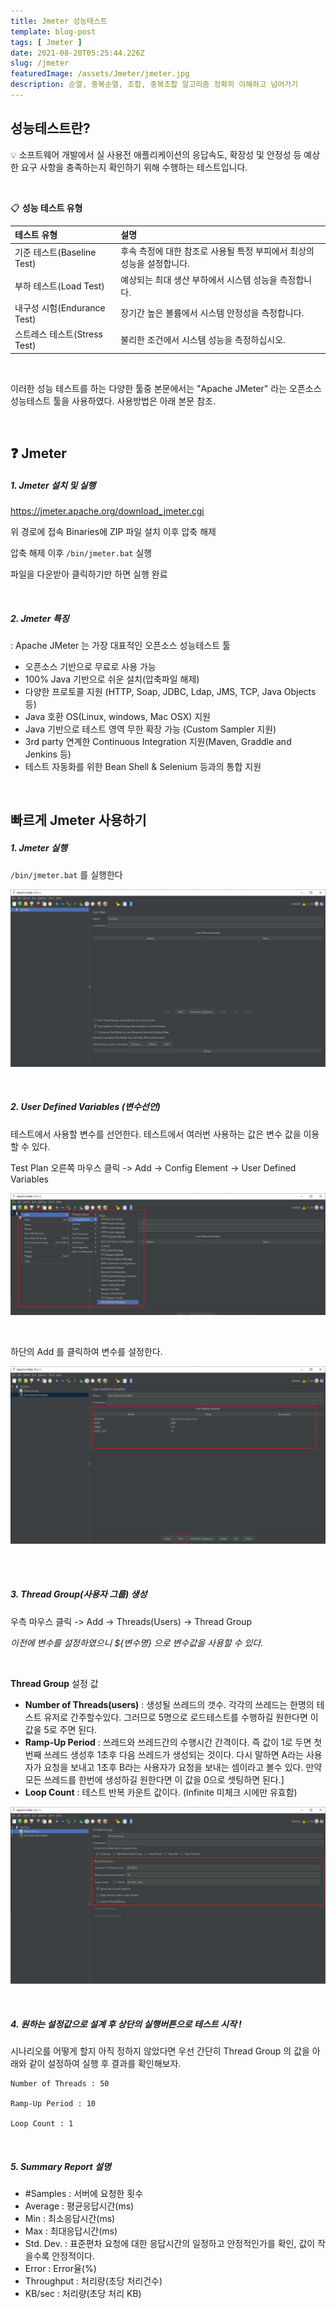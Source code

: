 ```yaml
---
title: Jmeter 성능테스트
template: blog-post
tags: [ Jmeter ]
date: 2021-08-20T05:25:44.226Z
slug: /jmeter
featuredImage: /assets/Jmeter/jmeter.jpg
description: 순열, 중복순열, 조합, 중복조합 알고리즘 정확히 이해하고 넘어가기
---
```




## 성능테스트란?

💡 소프트웨어 개발에서 실 사용전 애플리케이션의 응답속도, 확장성 및 안정성 등 예상한 요구 사항을 충족하는지 확인하기 위해 수행하는 테스트입니다.

</br>

📋 **성능 테스트 유형**

| 테스트 유형                  | 설명                                                         |
| :--------------------------- | :----------------------------------------------------------- |
| 기준 테스트(Baseline Test)   | 후속 측정에 대한 참조로 사용될 특정 부피에서 최상의 성능을 설정합니다. |
| 부하 테스트(Load Test)       | 예상되는 최대 생산 부하에서 시스템 성능을 측정합니다.        |
| 내구성 시험(Endurance Test)  | 장기간 높은 볼륨에서 시스템 안정성을 측정합니다.             |
| 스트레스 테스트(Stress Test) | 불리한 조건에서 시스템 성능을 측정하십시오.                  |

</br>

이러한 성능 테스트를 하는 다양한 툴중 본문에서는 "Apache JMeter" 라는 오픈소스 성능테스트 툴을 사용하였다. 사용방법은 아래 본문 참조.

</br>

## ❓ Jmeter

##### 1. Jmeter 설치 및 실행

https://jmeter.apache.org/download_jmeter.cgi 

위 경로에 접속 Binaries에 ZIP 파일 설치 이후 압축 해제 

압축 해제 이후 `/bin/jmeter.bat`  실행

파일을 다운받아 클릭하기만 하면 실행 완료

</br>

##### 2.  Jmeter 특징

 : Apache JMeter 는 가장 대표적인 오픈소스 성능테스트 툴

- 오픈소스 기반으로 무료로 사용 가능
- 100% Java 기반으로 쉬운 설치(압축파일 해제)
- 다양한 프로토콜 지원 (HTTP, Soap, JDBC, Ldap, JMS, TCP, Java Objects 등)
- Java 호환 OS(Linux, windows, Mac OSX) 지원
- Java 기반으로 테스트 영역 무한 확장 가능 (Custom Sampler 지원)
- 3rd party 연계한 Continuous Integration 지원(Maven,  Graddle and Jenkins 등)
- 테스트 자동화를 위한 Bean Shell & Selenium 등과의 통합 지원

</br>

## 빠르게 Jmeter 사용하기

##### 1.  Jmeter 실행

`/bin/jmeter.bat`  를 실행한다

![img1](/assets/Jmeter/img1.png)



</br>

##### 2. User Defined Variables (변수선언)

테스트에서 사용할 변수를 선언한다. 테스트에서 여러번 사용하는 값은 변수 값을 이용할 수 있다.

Test Plan 오른쪽 마우스 클릭 -> Add -> Config Element -> User Defined Variables

![img3](/assets/Jmeter/img3.png)

</br>

하단의 Add 를 클릭하여 변수를 설정한다.

![img4](/assets/Jmeter/img4.png)

</br>

</br>

##### 3. Thread Group(사용자 그룹) 생성

우측 마우스 클릭 -> Add -> Threads(Users) -> Thread Group

*이전에 변수를 설정하였으니 ${변수명} 으로 변수값을 사용할 수 있다.*

</br>

**Thread Group** 설정 값 

- **Number of Threads(users)** : 생성될 쓰레드의 갯수. 각각의 쓰레드는 한명의 테스트 유저로 간주할수있다. 그러므로 5명으로 로드테스트를 수행하길 원한다면 이 값을 5로 주면 된다.
- **Ramp-Up Period** : 쓰레드와 쓰레드간의 수행시간 간격이다. 즉 값이 1로 두면 첫번째 쓰레드 생성후 1초후 다음 쓰레드가 생성되는 것이다. 다시 말하면 A라는 사용자가 요청을 보내고 1초후 B라는 사용자가 요청을 보내는 셈이라고 볼수 있다. 만약 모든 쓰레드를 한번에 생성하길 원한다면 이 값을 0으로 셋팅하면 된다.]
- **Loop Count** : 테스트 반복 카운트 값이다. (Infinite 미체크 시에만 유효함)

![img5](/assets/Jmeter/img5.png)

</br>

##### 4. 원하는 설정값으로 설계 후 상단의 실행버튼으로 테스트 시작 !

시나리오를 어떻게 할지 아직 정하지 않았다면 우선 간단히 Thread Group 의 값을 아래와 같이 설정하여 실행 후 결과를 확인해보자.

```
Number of Threads : 50

Ramp-Up Period : 10

Loop Count : 1
```

</br>

##### 5. Summary Report 설명

- #Samples : 서버에 요청한 횟수
- Average : 평균응답시간(ms)
- Min : 최소응답시간(ms)
- Max : 최대응답시간(ms)
- Std. Dev. : 표준편차
  요청에 대한 응답시간의 일정하고 안정적인가를 확인, 값이 작을수록 안정적이다.
- Error : Error율(%)
- Throughput : 처리량(초당 처리건수)
- KB/sec : 처리량(초당 처리 KB)

</br>